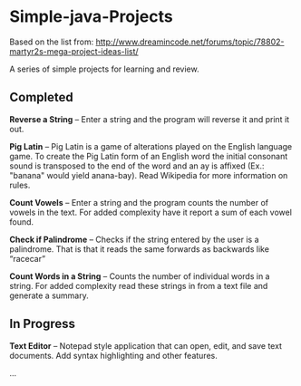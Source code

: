 # Simple-java-Projects

Based on the list from: http://www.dreamincode.net/forums/topic/78802-martyr2s-mega-project-ideas-list/

A series of simple projects for learning and review.

<h2>Completed</h2>

<b>Reverse a String</b> – Enter a string and the program will reverse it and print it out.

<b>Pig Latin</b> – Pig Latin is a game of alterations played on the English language game. To create the Pig Latin form of an English word the initial consonant sound is transposed to the end of the word and an ay is affixed (Ex.: "banana" would yield anana-bay). Read Wikipedia for more information on rules.

<b>Count Vowels</b> – Enter a string and the program counts the number of vowels in the text. For added complexity have it report a sum of each vowel found.

<strong class="bbc">Check if Palindrome</strong> – Checks if the string entered by the user is a palindrome. That is that it reads the same forwards as backwards like “racecar”

<strong class="bbc">Count Words in a String</strong> – Counts the number of individual words in a string. For added complexity read these strings in from a text file and generate a summary.

<h2>In Progress</h2>

<strong class="bbc">Text Editor</strong> – Notepad style application that can open, edit, and save text documents. Add syntax highlighting and other features.
 
...
